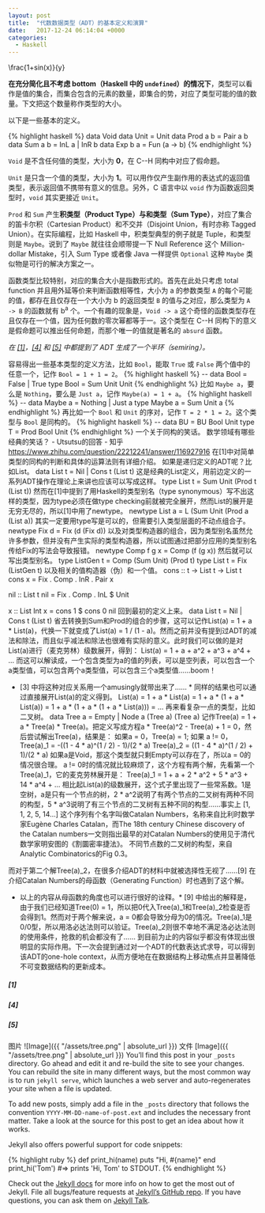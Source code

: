 ```yaml
---
layout: post
title:  "代数数据类型（ADT）的基本定义和演算"
date:   2017-12-24 06:14:04 +0000
categories:
  - Haskell
---
```


<script type="text/javascript" src="http://latex.codecogs.com/latexit.js"></script>
<div lang="latex">
\frac{1+sin(x)}{y}
</div>

**在充分简化且不考虑 bottom（Haskell 中的 `undefined`）的情况下**，类型可以看作是值的集合，而集合包含的元素的数量，即集合的势，对应了类型可能的值的数量。下文把这个数量称作类型的大小。

以下是一些基本的定义。

{% highlight haskell %}
data Void
data Unit = Unit
data Prod a b = Pair a b
data Sum a b = InL a | InR b
data Exp b a = Fun (a -> b)
{% endhighlight %}

`Void` 是不含任何值的类型，大小为 **0**，在 C--H 同构中对应了假命题。

`Unit` 是只含一个值的类型，大小为 **1**。可以用作仅产生副作用的表达式的返回值类型，表示返回值不携带有意义的信息。另外，C 语言中以 `void` 作为函数返回类型时，`void` 其实更接近 `Unit`。

`Prod` 和 `Sum` 产生**积类型（Product Type）**与**和类型（Sum Type）**，对应了集合的笛卡尔积（Cartesian Product）和不交并（Disjoint Union，有时亦称 Tagged Union）。在实际编程，比如 Haskell 中，积类型典型的例子就是 Tuple，和类型则是 `Maybe`。说到了 `Maybe` 就往往会顺带提一下 Null Reference 这个 Million-dollar Mistake，引入 Sum Type 或者像 Java 一样提供 `Optional` 这种 `Maybe` 类似物是可行的解决方案之一。

函数类型比较特别，对应的集合大小是指数形式的。首先在此处只考虑 total function 并且用外延等价来判断函数相等性，大小为 a 的参数类型 `A` 的每个可能的值，都存在且仅存在一个大小为 b 的返回类型 `B` 的值与之对应，那么类型为 `A -> B` 的函数就有 b<sup>a</sup> 个。一个有趣的现象是，`Void -> a` 这个奇怪的函数类型存在且仅存在一个值，因为任何数的零次幂都等于一。这个类型在 C--H 同构下的意义是假命题可以推出任何命题，而那个唯一的值就是著名的 `absurd` 函数。

*在 [[1]](#1)，[[4]](#4) 和 [[5]](#5) 中都提到了 ADT 生成了一个半环（semiring）。*

容易得出一些基本类型的定义方法，比如 `Bool`，能取 `True` 或 `False` 两个值中的任意一个，记作 `Bool = 1 + 1 = 2`。
{% highlight haskell %}
-- data Bool = False | True
type Bool = Sum Unit Unit
{% endhighlight %}
比如 `Maybe a`，要么是 `Nothing`，要么是 `Just a`，记作 `Maybe(a) = 1 + a`。
{% highlight haskell %}
-- data Maybe a = Nothing | Just a
type Maybe a = Sum Unit a
{% endhighlight %}
再比如一个 `Bool` 和 `Unit` 的序对，记作 `T = 2 * 1 = 2`。这个类型与 `Bool` 是同构的。
{% highlight haskell %}
-- data BU = BU Bool Unit
type T = Prod Bool Unit
{% endhighlight %}
一个关于同构的笑话。
数学领域有哪些经典的笑话？ - Utsutsu的回答 - 知乎
https://www.zhihu.com/question/22212241/answer/116927916
在[1]中对简单类型的同构的判断和具体的运算法则有详细介绍。
如果是递归定义的ADT呢？比如List。
data List t = Nil | Cons t (List t)
这是经典的List定义，用前边定义的一系列ADT操作在理论上来讲也应该可以写成这样。
type List t = Sum Unit (Prod t (List t))
然而在[1]中提到了用Haskell的类型别名（type synonymous）写不出这样的类型，因为type必须在做type checking前就被完全展开，然而List的展开是无穷无尽的，所以[1]中用了newtype。
newtype List a = L (Sum Unit (Prod a (List a))
其实一定要用type写是可以的，但需要引入类型层面的不动点组合子。
newtype Fix d = Fix (d (Fix d))
以及对类型构造器的组合，因为类型别名虽然允许多参数，但并没有产生实际的类型构造器，所以试图通过把部分应用的类型别名传给Fix的写法会导致报错。
newtype Comp f g x = Comp (f (g x))
然后就可以写出类型别名。
type ListGen t = Comp (Sum Unit) (Prod t)
type List t = Fix (ListGen t)
以及相关的值构造器（伪）和一个值。
cons :: t -> List t -> List t
cons x = Fix . Comp . InR . Pair x

nil :: List t
nil = Fix . Comp . InL $ Unit

x :: List Int
x = cons 1 $ cons 0 nil
回到最初的定义上来。
data List t = Nil | Cons t (List t)
省去转换到Sum和Prod的组合的步骤，这可以记作List(a) = 1 + a * List(a)，代换一下就变成了List(a) = 1 / (1 - a)。然而之前并没有提到过ADT的减法和除法，而且似乎减法和除法也很难有实际的意义。此时我们可以做的是对List(a)进行（麦克劳林）级数展开，得到：
List(a) = 1 + a + a^2 + a^3 + a^4 + ...
而这可以解读成，一个包含类型为a的值的列表，可以是空列表，可以包含一个a类型值，可以包含两个a类型值，可以包含三个a类型值……boom！
* [3] 中将这种对应关系用一个amusingly就带出来了…… *
同样的结果也可以通过直接展开List(a)的定义得到。
List(a) = 1 + a * List(a) = 1 + a * (1 + a * List(a)) = 1 + a * (1 + a * (1 + a * List(a))) = ...
再来看复杂一点的类型，比如二叉树。
data Tree a = Empty | Node a (Tree a) (Tree a)
记作Tree(a) = 1 + a * Tree(a) * Tree(a)。把定义写成方程a * Tree(a)^2 - Tree(a) + 1 = 0，然后尝试解出Tree(a)，结果是：
如果a = 0，Tree(a) = 1;
如果 a != 0，
Tree(a)_1 = -((1 - 4 * a)^(1 / 2) - 1)/(2 * a)
Tree(a)_2 = ((1 - 4 * a)^(1 / 2) + 1)/(2 * a)
如果a是Void，那这个类型就只剩Empty可以存在了，所以a = 0的情况很合理。
a != 0时的情况就比较麻烦了，这个方程有两个解，先看第一个Tree(a)_1，它的麦克劳林展开是：
Tree(a)_1 = 1 + a + 2 * a^2 + 5 * a^3 + 14 * a^4 + ...
相比起List(a)的级数展开，这个式子里出现了一些常系数。1是空树，a是只有一个节点的树，2 * a^2说明了有两个节点的二叉树有两种不同的构型，5 * a^3说明了有三个节点的二叉树有五种不同的构型……事实上 [1, 1, 2, 5, 14…] 这个序列有个名字叫做Catalan Numbers，名称来自比利时数学家Eugène Charles Catalan，而The 18th century Chinese discovery of the Catalan numbers一文则指出最早的对Catalan Numbers的使用见于清代数学家明安图的《割圜密率捷法》。
不同节点数的二叉树的构型，来自Analytic Combinatorics的Fig 0.3。

而对于第二个解Tree(a)_2，在很多介绍ADT的材料中就被选择性无视了……[9] 在介绍Catalan Numbers的母函数（Generating Function）时也遇到了这个解。
* 以上的内容从母函数的角度也可以进行很好的诠释。*
[9] 中给出的解释是，由于我们已经知道Tree(0) = 1，所以把0代入Tree(a)_1和Tree(a)_2检查是否会得到1。然而对于两个解来说，a = 0都会导致分母为0的情况。Tree(a)_1是 0/0型，所以用洛必达法则可以验证。Tree(a)_2则很不幸地不满足洛必达法则的使用条件，抢救的机会都没有了……
到目前为止的内容似乎都没有体现出很明显的实际作用。下一次会提到通过对一个ADT的代数表达式求导，可以得到该ADT的one-hole context，从而方便地在在数据结构上移动焦点并显著降低不可变数据结构的更新成本。

##### [1]
##### [4]
##### [5]


图片
![Image]({{ "/assets/tree.png" | absolute_url }})
文件
[Image]({{ "/assets/tree.png" | absolute_url }})
You’ll find this post in your `_posts` directory. Go ahead and edit it and re-build the site to see your changes. You can rebuild the site in many different ways, but the most common way is to run `jekyll serve`, which launches a web server and auto-regenerates your site when a file is updated.

To add new posts, simply add a file in the `_posts` directory that follows the convention `YYYY-MM-DD-name-of-post.ext` and includes the necessary front matter. Take a look at the source for this post to get an idea about how it works.

Jekyll also offers powerful support for code snippets:

{% highlight ruby %}
def print_hi(name)
  puts "Hi, #{name}"
end
print_hi('Tom')
#=> prints 'Hi, Tom' to STDOUT.
{% endhighlight %}

Check out the [Jekyll docs][jekyll-docs] for more info on how to get the most out of Jekyll. File all bugs/feature requests at [Jekyll’s GitHub repo][jekyll-gh]. If you have questions, you can ask them on [Jekyll Talk][jekyll-talk].

[jekyll-docs]: https://jekyllrb.com/docs/home
[jekyll-gh]:   https://github.com/jekyll/jekyll
[jekyll-talk]: https://talk.jekyllrb.com/
